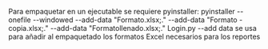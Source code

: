 Para empaquetar en un ejecutable se requiere pyinstaller:
 pyinstaller --onefile --windowed  --add-data "Formato.xlsx;." --add-data "Formato - copia.xlsx;." --add-data "Formatollenado.xlsx;." Login.py
 --add data se usa para añadir al empaquetado los formatos Excel necesarios para los reportes
 
